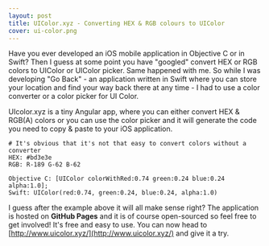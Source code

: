 ```yaml
---
layout: post
title: UIColor.xyz - Converting HEX & RGB colours to UIColor
cover: ui-color.png
---
```


Have you ever developed an iOS mobile application in Objective C or in Swift? Then I guess at some point you have "googled" convert HEX or RGB colors to UIColor or UIColor picker. Same happened with me. So while I was developing "Go Back" - an application written in Swift where you can store your location and find your way back there at any time - I had to use a color converter or a color picker for UI Color.

<!--more-->

UIcolor.xyz is a tiny Angular app, where you can either convert HEX & RGB(A) colors or you can use the color picker and it will generate the code you need to copy & paste to your iOS application.


    # It's obvious that it's not that easy to convert colors without a converter
    HEX: #bd3e3e
    RGB: R-189 G-62 B-62

    Objective C: [UIColor colorWithRed:0.74 green:0.24 blue:0.24 alpha:1.0];
    Swift: UIColor(red:0.74, green:0.24, blue:0.24, alpha:1.0)


I guess after the example above it will all make sense right? The application is hosted on **GitHub Pages** and it is of course open-sourced so feel free to get involved! It's free and easy to use. You can now head to [http://www.uicolor.xyz/](http://www.uicolor.xyz/) and give it a try.
